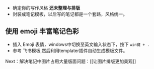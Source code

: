 - 确定你的写作风格 **还未整理与排版**
- 封装成笔记模板，以后写的笔记都是一个套路，风格统一。
## 使用 emoji 丰富笔记色彩
-   插入 Emoji 表情，windows中切换至英文输入状态下，按下 `win键 + .`
-   参考 飞书模板,然后利用templater插件自动生成模板文件。

Next：解决笔记中图片占用大量版面问题：[[让图片排版更加美观]]